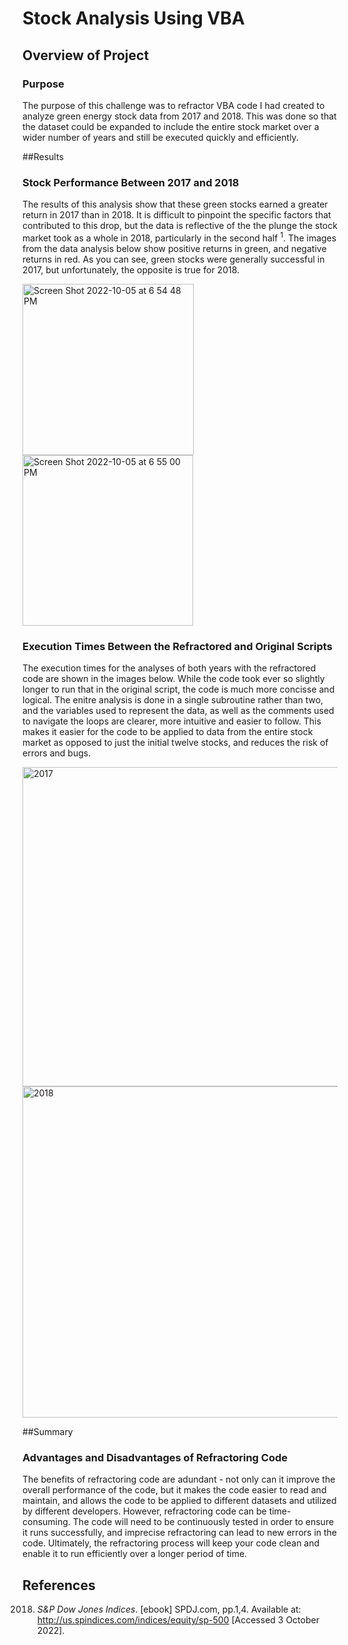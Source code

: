 # Stock Analysis Using VBA

## Overview of Project

### Purpose

The purpose of this challenge was to refractor VBA code I had created to analyze green energy stock data from 2017 and 2018. This was done so that the dataset could be expanded to include the entire stock market over a wider number of years and still be executed quickly and efficiently.  

##Results

### Stock Performance Between 2017 and 2018

The results of this analysis show that these green stocks earned a greater return in 2017 than in 2018. It is difficult to pinpoint the specific factors that contributed to this drop, but the data is reflective of the the plunge the stock market took as a whole in 2018, particularly in the second half <sup>1</sup>. The images from the data analysis below show positive returns in green, and negative returns in red. As you can see, green stocks were generally successful in 2017, but unfortunately, the opposite is true for 2018.

<img width="274" alt="Screen Shot 2022-10-05 at 6 54 48 PM" src="https://user-images.githubusercontent.com/113553238/194182082-8503d539-45b8-4cd0-8fde-a0489b981aa3.png">     <img width="273" alt="Screen Shot 2022-10-05 at 6 55 00 PM" src="https://user-images.githubusercontent.com/113553238/194182100-0eb04bfd-1433-43d0-849e-0b46577f1935.png">

### Execution Times Between the Refractored and Original Scripts

The execution times for the analyses of both years with the refractored code are shown in the images below. While the code took ever so slightly longer to run that in the original script, the code is much more concisse and logical. The enitre analysis is done in a single subroutine rather than two, and the variables used to represent the data, as well as the comments used to navigate the loops are clearer, more intuitive and easier to follow. This makes it easier for the code to be applied to data from the entire stock market as opposed to just the initial twelve stocks, and reduces the risk of errors and bugs.

<img width="511" alt="2017" src="https://user-images.githubusercontent.com/113553238/194184457-b96a4198-e2cb-4cbc-9eb0-9f5099fcb710.png">     <img width="530" alt="2018" src="https://user-images.githubusercontent.com/113553238/194184500-03076fe3-9f3a-404a-b45f-f9e2fa182785.png">

##Summary

### Advantages and Disadvantages of Refractoring Code

The benefits of refractoring code are adundant - not only can it improve the overall performance of the code, but it makes the code easier to read and maintain, and allows the code to be applied to different datasets and utilized by different developers. However, refractoring code can be time-consuming. The code will need to be continuously tested in order to ensure it runs successfully, and imprecise refractoring can lead to new errors in the code. Ultimately, the refractoring process will keep your code clean and enable it to run efficiently over a longer period of time.

## References

  2018. *S&P Dow Jones Indices*. [ebook] SPDJ.com, pp.1,4. Available at: <http://us.spindices.com/indices/equity/sp-500> [Accessed 3 October 2022].
